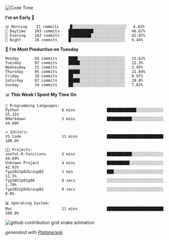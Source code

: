 <!--START_SECTION:waka-->
![Code Time](http://img.shields.io/badge/Code%20Time-198%20hrs%2030%20mins-blue)

**I'm an Early 🐤** 

```text
🌞 Morning    21 commits     █░░░░░░░░░░░░░░░░░░░░░░░░   4.83% 
🌆 Daytime    203 commits    ███████████░░░░░░░░░░░░░░   46.67% 
🌃 Evening    183 commits    ██████████░░░░░░░░░░░░░░░   42.07% 
🌙 Night      28 commits     █░░░░░░░░░░░░░░░░░░░░░░░░   6.44%

```
📅 **I'm Most Productive on Tuesday** 

```text
Monday       68 commits     ████░░░░░░░░░░░░░░░░░░░░░   15.63% 
Tuesday      97 commits     █████░░░░░░░░░░░░░░░░░░░░   22.3% 
Wednesday    15 commits     ░░░░░░░░░░░░░░░░░░░░░░░░░   3.45% 
Thursday     95 commits     █████░░░░░░░░░░░░░░░░░░░░   21.84% 
Friday       39 commits     ██░░░░░░░░░░░░░░░░░░░░░░░   8.97% 
Saturday     87 commits     █████░░░░░░░░░░░░░░░░░░░░   20.0% 
Sunday       34 commits     ██░░░░░░░░░░░░░░░░░░░░░░░   7.82%

```


📊 **This Week I Spent My Time On** 

```text
💬 Programming Languages: 
Python                   6 mins              █████████████░░░░░░░░░░░░   55.31% 
RMarkdown                5 mins              ███████████░░░░░░░░░░░░░░   44.69%

🔥 Editors: 
VS Code                  11 mins             █████████████████████████   100.0%

🐱‍💻 Projects: 
useful-R-functions       5 mins              ███████████░░░░░░░░░░░░░░   44.69% 
Unknown Project          4 mins              ██████████░░░░░░░░░░░░░░░   42.02% 
fyp2022p02GroupB2        1 min               ███░░░░░░░░░░░░░░░░░░░░░░   11.5% 
fyp2022p01g06            0 secs              ░░░░░░░░░░░░░░░░░░░░░░░░░   1.79% 
fyp2022p03GroupB2        0 secs              ░░░░░░░░░░░░░░░░░░░░░░░░░   0.0%

💻 Operating System: 
Mac                      11 mins             █████████████████████████   100.0%

```


<!--END_SECTION:waka-->


<!--Snake Game-->
![github contribution grid snake animation](https://raw.githubusercontent.com/viggo-gascou/viggo-gascou/output/github-contribution-grid-snake.svg)

_generated with [Platane/snk](https://github.com/Platane/snk)_
<!--Snake Game-->

